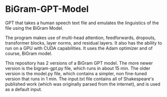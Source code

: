 # BiGram-GPT-Model

GPT that takes a human speech text file and emulates the linguistics of the file using the BiGram Model.

The program makes use of multi-head attention, feedforwards, dropouts, transformer blocks, layer norms, and residual layers.
It also has the ability to run on a GPU with CUDA capabilities. It uses the Adam optimizer and of course, BiGram model.

This repository has 2 versions of a BiGram GPT model. The more newer version is the bigram-gpt.py file, which runs in about 15 min.
The older version is the model.py file, which contains a simpler, non fine-tuned version that runs in 1 min. The input.txt
file contains all of Shakespeare's published work (which was originally parsed from the internet), and is used as a default input.
